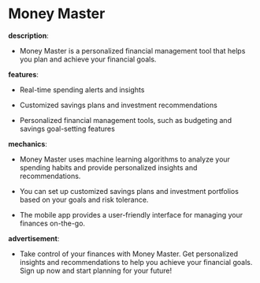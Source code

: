 # Money Master

**description**: 

- Money Master is a personalized financial management tool that helps you plan and achieve your financial goals.

**features**: 

- Real-time spending alerts and insights

- Customized savings plans and investment recommendations

- Personalized financial management tools, such as budgeting and savings goal-setting features

**mechanics**: 

- Money Master uses machine learning algorithms to analyze your spending habits and provide personalized insights and recommendations.

- You can set up customized savings plans and investment portfolios based on your goals and risk tolerance.

- The mobile app provides a user-friendly interface for managing your finances on-the-go.

**advertisement**: 

- Take control of your finances with Money Master. Get personalized insights and recommendations to help you achieve your financial goals. Sign up now and start planning for your future!

